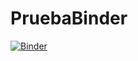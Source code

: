 # PruebaBinder
[![Binder](https://mybinder.org/badge_logo.svg)](https://mybinder.org/v2/gh/daniel-castillo/PruebaBinder/tree/main/binder/HEAD)
